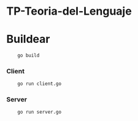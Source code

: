 # TP-Teoria-del-Lenguaje


# Buildear 

```Bash
    go build 
```

### Client 

```Bash 
    go run client.go
```

### Server 
```Bash 
    go run server.go 
```